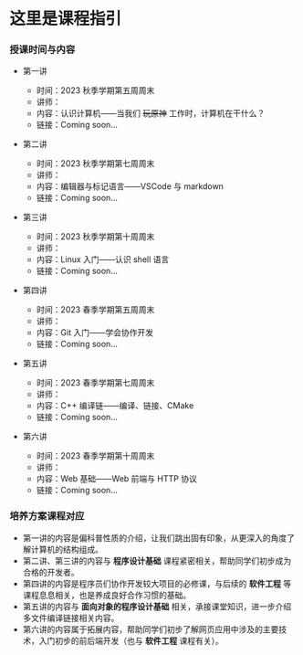 # 这里是课程指引

### 授课时间与内容

* 第一讲

    * 时间：2023 秋季学期第五周周末 
    * 讲师：
    * 内容：认识计算机——当我们 ~~玩原神~~ 工作时，计算机在干什么？
    * 链接：Coming soon...

* 第二讲

    * 时间：2023 秋季学期第七周周末 
    * 讲师：
    * 内容：编辑器与标记语言——VSCode 与 markdown
    * 链接：Coming soon...

* 第三讲

    * 时间：2023 秋季学期第十周周末
    * 讲师：
    * 内容：Linux 入门——认识 shell 语言
    * 链接：Coming soon...

* 第四讲

    * 时间：2023 春季学期第五周周末
    * 讲师：
    * 内容：Git 入门——学会协作开发
    * 链接：Coming soon...

* 第五讲

    * 时间：2023 春季学期第七周周末
    * 讲师：
    * 内容：C++ 编译链——编译、链接、CMake
    * 链接：Coming soon...

* 第六讲

    * 时间：2023 春季学期第十周周末
    * 讲师：
    * 内容：Web 基础——Web 前端与 HTTP 协议
    * 链接：Coming soon...

### 培养方案课程对应
- 第一讲的内容是偏科普性质的介绍，让我们跳出固有印象，从更深入的角度了解计算机的结构组成。
- 第二讲、第三讲的内容与 **程序设计基础** 课程紧密相关，帮助同学们初步成为合格的开发者。
- 第四讲的内容是程序员们协作开发较大项目的必修课，与后续的 **软件工程** 等课程息息相关，也是养成良好合作习惯的基础。
- 第五讲的内容与 **面向对象的程序设计基础** 相关，承接课堂知识，进一步介绍多文件编译链接相关内容。
- 第六讲的内容属于拓展内容，帮助同学们初步了解网页应用中涉及的主要技术，入门初步的前后端开发（也与 **软件工程** 课程有关）。
